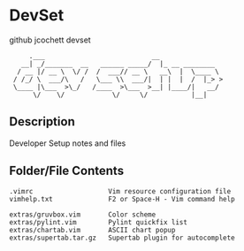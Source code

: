 # DevSet

github jcochett devset

```
     .___                           __
   __| _/_______  __   ______ _____/  |_ __ ________
  / __ |/ __ \  \/ /  /  ___// __ \   __\  |  \____ \
 / /_/ \  ___/\   /   \___ \\  ___/|  | |  |  /  |_> >
 \____ |\___  >\_/   /____  >\___  >__| |____/|   __/
      \/    \/            \/     \/           |__|
```

## Description

Developer Setup notes and files


## Folder/File Contents

```
.vimrc                   Vim resource configuration file
vimhelp.txt              F2 or Space-H - Vim command help

extras/gruvbox.vim       Color scheme
extras/pylint.vim        Pylint quickfix list
extras/chartab.vim       ASCII chart popup
extras/supertab.tar.gz   Supertab plugin for autocomplete
```

